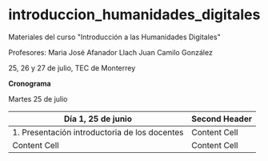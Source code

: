 # introduccion_humanidades_digitales
Materiales del curso "Introducción a las Humanidades Digitales"

Profesores:
Maria José Afanador Llach
Juan Camilo González 

25, 26 y 27 de julio, TEC de Monterrey

**Cronograma**

Martes 25 de julio

| Día 1, 25 de junio  | Second Header |
| ------------- | ------------- |
| 1. Presentación introductoria de los docentes | Content Cell  |
| Content Cell  | Content Cell  |
